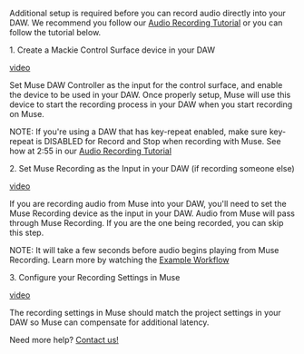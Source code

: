 Additional setup is required before you can record audio directly into your DAW. We recommend you follow our [Audio Recording Tutorial](https://www.youtube.com/watch?v=8EnY17wy3Vg) or you can follow the tutorial below.

1\. Create a Mackie Control Surface device in your DAW 

[video](https://www.youtube.com/embed/8EnY17wy3Vg?start=152)


Set Muse DAW Controller as the input for the control surface, and enable the device to be used in your DAW. Once properly setup, Muse will use this device to start the recording process in your DAW when you start recording on Muse.

NOTE: If you're using a DAW that has key-repeat enabled, make sure key-repeat is DISABLED for Record and Stop when recording with Muse. See how at 2:55 in our [Audio Recording Tutorial](https://www.youtube.com/watch?v=8EnY17wy3Vg&t=175s)

2\. Set Muse Recording as the Input in your DAW (if recording someone else)

[video](https://www.youtube.com/embed/8EnY17wy3Vg?start=133)
 
If you are recording audio from Muse into your DAW, you'll need to set the Muse Recording device as the input in your DAW. Audio from Muse will pass through Muse Recording. If you are the one being recorded, you can skip this step.

NOTE: It will take a few seconds before audio begins playing from Muse Recording. Learn more by watching the [Example Workflow](https://youtu.be/8EnY17wy3Vg?t=35)

3\. Configure your Recording Settings in Muse

[video](https://www.youtube.com/embed/8EnY17wy3Vg?start=199)

The recording settings in Muse should match the project settings in your DAW so Muse can compensate for additional latency.



Need more help? [Contact us!](https://www.musesessions.co/contact)
